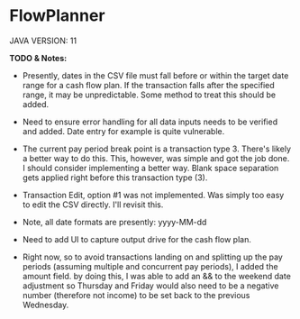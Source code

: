 # FlowPlanner

JAVA VERSION: 11

**TODO & Notes:**

* Presently, dates in the CSV file must fall before or within the target date range for a cash flow plan.  If the 
transaction falls after the specified range, it may be unpredictable.  Some method to treat this should be added.

* Need to ensure error handling for all data inputs needs to be verified and added.  Date entry for example is quite 
vulnerable.

* The current pay period break point is a transaction type 3.  There's likely a better way to do this.  This, however, 
was simple and got the job done.  I should consider implementing a better way.  Blank space separation gets applied 
right before this transaction type (3).   

* Transaction Edit, option #1 was not implemented.  Was simply too easy to edit the CSV directly.  I'll revisit this.

* Note, all date formats are presently:  yyyy-MM-dd

* Need to add UI to capture output drive for the cash flow plan.  

* Right now, so to avoid transactions landing on and splitting up the pay periods (assuming multiple and concurrent 
pay periods), I added the amount field.  by doing this, I was able to add an && to the weekend date adjustment so 
Thursday and Friday would also need to be a negative number (therefore not income) to be set back to the previous 
Wednesday.

